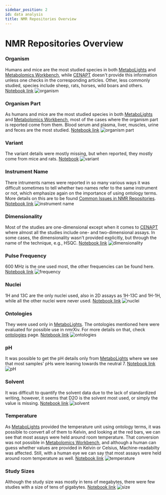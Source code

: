 ```yaml
---
sidebar_position: 2
id: data analysis
title: NMR Repositories Overview
---
```

# NMR Repositories Overview

### Organism
Humans and mice are the most studied species in both [MetaboLights](https://www.ebi.ac.uk/metabolights/) and [Metabolomics Workbench](https://www.metabolomicsworkbench.org/), while [CENAPT](https://dataverse.harvard.edu/dataverse/cenapt) doesn't provide this information unless one checks in the corresponding articles. Other, less commonly studied, species include sheep, rats, horses, wild boars and others. [Notebook link](https://github.com/NFDI4Chem/repo-scripts/blob/main/notebooks/organism.ipynb)
![organism](https://raw.githubusercontent.com/NFDI4Chem/nmrxiv-docs/main/static/img/organism.png)

### Organism Part
As humans and mice are the most studied species in both [MetaboLights](https://www.ebi.ac.uk/metabolights/) and [Metabolomics Workbench](https://www.metabolomicsworkbench.org/), most of the cases where the organism part is reported come from them. Blood serum and plasma, liver, muscles, urine and feces are the most studied. [Notebook link](https://github.com/NFDI4Chem/repo-scripts/blob/main/notebooks/organism-part.ipynb)
![organism part](https://raw.githubusercontent.com/NFDI4Chem/nmrxiv-docs/main/static/img/part.png)

### Variant
The variant details were mostly missing, but when reported, they mostly come from mice and rats. [Notebook](https://github.com/NFDI4Chem/repo-scripts/blob/main/notebooks/variant.ipynb)
![variant](https://raw.githubusercontent.com/NFDI4Chem/nmrxiv-docs/main/static/img/variant.png)

### Instrument Name
There intruments names were reported in so many various ways it was difficult sometimes to tell whether two names refer to the same instrument or not, which emphasize again on the importance of using ontology terms. More details on this are to be found [Common Issues in NMR Repositories](https://docs.nmrxiv.org/docs/advanced-guides/common%20issues%20encountered%20in%20nmr%20repositories/). [Notebook link](https://github.com/NFDI4Chem/repo-scripts/blob/main/notebooks/instruments-names.ipynb)
![instrument name](https://raw.githubusercontent.com/NFDI4Chem/nmrxiv-docs/main/static/img/instrument.png)

### Dimensionality
Most of the studies are one-dimensional except when it comes to [CENAPT](https://dataverse.harvard.edu/dataverse/cenapt) where almost all the studies include one- and two-dimensional assays. In some cases, the dimensionality wasn't provided explicitly, but through the name of the technique, e.g., HSQC. [Notebook link](https://github.com/NFDI4Chem/repo-scripts/blob/main/notebooks/dimensionality.ipynb)
![dimensionality](https://raw.githubusercontent.com/NFDI4Chem/nmrxiv-docs/main/static/img/dimensionality.png)

### Pulse Frequency
600 MHz is the one used most, the other frequencies can be found here. [Notebook link](https://github.com/NFDI4Chem/repo-scripts/blob/main/notebooks/frequency.ipynb)
![frequency](https://raw.githubusercontent.com/NFDI4Chem/nmrxiv-docs/main/static/img/frequency.png)

### Nuclei
1H and 13C are the only nuclei used, also in 2D assays as 1H-13C and 1H-1H, while all the other nuclei were never used. [Notebook link](https://github.com/NFDI4Chem/repo-scripts/blob/main/notebooks/nuclei.ipynb)
![nuclei](https://raw.githubusercontent.com/NFDI4Chem/nmrxiv-docs/main/static/img/nuclei.png)

### Ontologies
They were used only in [MetaboLights](https://www.ebi.ac.uk/metabolights/). The ontologies mentioned here were evaluated for possible use in nmrXiv. For more details on that, check [ontologies](https://docs.nmrxiv.org/docs/introduction/ontologies) page. [Notebook link](https://github.com/NFDI4Chem/repo-scripts/blob/main/notebooks/ontologies.ipynb)
![ontologies](https://raw.githubusercontent.com/NFDI4Chem/nmrxiv-docs/main/static/img/ontology.png)

### pH
It was possible to get the pH details only from [MetaboLights](https://www.ebi.ac.uk/metabolights/) where we see that most samples' pHs were leaning towards the neutral 7. [Notebook link](https://github.com/NFDI4Chem/repo-scripts/blob/main/notebooks/ph.ipynb)
![pH](https://raw.githubusercontent.com/NFDI4Chem/nmrxiv-docs/main/static/img/ph.png)

### Solvent
It was difficult to quantify the solvent data due to the lack of standardized writing, however, it seems that D2O is the solvent most used, or simply the value is missing. [Notebook link](https://github.com/NFDI4Chem/repo-scripts/blob/main/notebooks/solvent.ipynb)
![solvent](https://raw.githubusercontent.com/NFDI4Chem/nmrxiv-docs/main/static/img/solvent.png)

### Temperature
As [MetaboLights](https://www.ebi.ac.uk/metabolights/) provided the temperature unit using ontology terms, it was possible to convert all of them to Kelvin, and looking at the red bars, we can see that most assays were held around room temperature. That conversion was not possible in [Metabolomics Workbench](https://www.metabolomicsworkbench.org/), and although a human can guess whether values are provided in Kelvin or Celsius, Machine-readabilty was affected. Still, with a human eye we can say that most assays were held around room temperature as well. [Notebook link](https://github.com/NFDI4Chem/repo-scripts/blob/main/notebooks/temperature.ipynb)
![temperature](https://raw.githubusercontent.com/NFDI4Chem/nmrxiv-docs/main/static/img/temperature.png)

### Study Sizes
Although the study size was mostly in tens of megabytes, there were few studies with a size of tens of gigabytes. [Notebook link](https://github.com/NFDI4Chem/repo-scripts/blob/main/notebooks/size.ipynb)
![size](https://raw.githubusercontent.com/NFDI4Chem/nmrxiv-docs/main/static/img/size.png)

